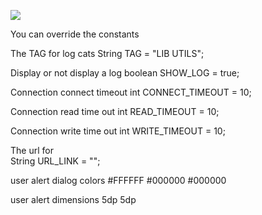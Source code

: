 [![](https://jitpack.io/v/WilliamPande/android-utils.svg)](https://jitpack.io/#WilliamPande/android-utils)

You can override the constants

The TAG for log cats
String TAG = "LIB UTILS";

Display or not display a log
boolean SHOW_LOG = true;

Connection connect timeout
int CONNECT_TIMEOUT = 10;

Connection read time out
int READ_TIMEOUT = 10;

Connection write time out
int WRITE_TIMEOUT = 10;

The url for     
String URL_LINK = "";

 user alert dialog colors
 <color name="alert_dialog_background">#FFFFFF</color>
 <color name="alert_dialog_border">#000000</color>
 <color name="alert_dialog_text_color">#000000</color>
 
 user alert dimensions
 <dimen name="alert_dialog_radius">5dp</dimen>
 <dimen name="alert_dialog_stroke_width">5dp</dimen>